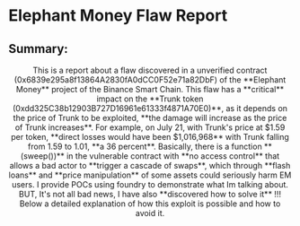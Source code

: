 # **Elephant Money Flaw Report**
## **Summary:**
<p align="center">
  This is a report about a flaw discovered in a unverified contract (0x6839e295a8f13864A2830fA0dCC0F52e71a82DbF) of the **Elephant Money** project of the Binance Smart Chain. This flaw has a **critical** impact on the **Trunk token (0xdd325C38b12903B727D16961e61333f4871A70E0)**, as it depends on the price of Trunk to be exploited, **the damage will increase as the price of Trunk increases**. For example, on July 21, with Trunk's price at $1.59 per token, **direct losses would have been $1,016,968** with Trunk falling from 1.59 to 1.01, **a 36 percent**. Basically, there is a function **(sweep())** in the vulnerable contract with **no access control** that allows a bad actor to **trigger a cascade of swaps**, which through **flash loans** and **price manipulation** of some assets could seriously harm EM users. I provide POCs using foundry to demonstrate what Im talking about. BUT, It's not all bad news, I have also **discovered how to solve it** !!! Below a detailed explanation of how this exploit is possible and how to avoid it.
</p>
